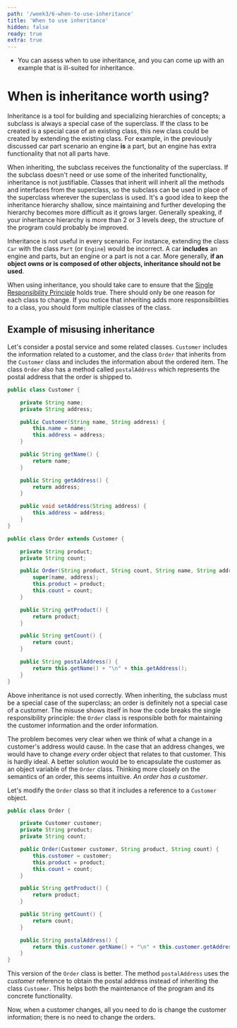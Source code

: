 ```yaml
---
path: '/week3/6-when-to-use-inheritance'
title: 'When to use inheritance'
hidden: false
ready: true
extra: true
---
```


<text-box variant='learningObjectives' name='Learning Objectives'>

- You can assess when to use inheritance, and you can come up with an example that is ill-suited for inheritance.

</text-box>

# When is inheritance worth using?
Inheritance is a tool for building and specializing hierarchies of concepts; a subclass is always a special case of the superclass. If the class to be created is a special case of an existing class, this new class could be created by extending the existing class. For example, in the previously discussed car part scenario an engine **is** a part, but an engine has extra functionality that not all parts have.

When inheriting, the subclass receives the functionality of the superclass. If the subclass doesn't need or use some of the inherited functionality, inheritance is not justifiable. Classes that inherit will inherit all the methods and interfaces from the superclass, so the subclass can be used in place of the superclass wherever the superclass is used. It's a good idea to keep the inheritance hierarchy shallow, since maintaining and further developing the hierarchy becomes more difficult as it grows larger. Generally speaking, if your inheritance hierarchy is more than 2 or 3 levels deep, the structure of the program could probably be improved.

Inheritance is not useful in every scenario. For instance, extending the class `Car` with the class `Part` (or `Engine`) would be incorrect. A car **includes** an engine and parts, but an engine or a part is not a car. More generally, **if an object owns or is composed of other objects, inheritance should not be used**.

When using inheritance, you should take care to ensure that the [Single Responsibility Principle](https://en.wikipedia.org/wiki/Single_responsibility_principle) holds true. There should only be one reason for each class to change. If you notice that inheriting adds more responsibilities to a class, you should form multiple classes of the class.

## Example of misusing inheritance
Let's consider a postal service and some related classes. `Customer` includes the information related to a customer, and the class `Order` that inherits from the `Customer` class and includes the information about the ordered item. The class `Order` also has a method called `postalAddress` which represents the postal address that the order is shipped to.

```java
public class Customer {

    private String name;
    private String address;

    public Customer(String name, String address) {
        this.name = name;
        this.address = address;
    }

    public String getName() {
        return name;
    }

    public String getAddress() {
        return address;
    }

    public void setAddress(String address) {
        this.address = address;
    }
}
```

```java
public class Order extends Customer {

    private String product;
    private String count;

    public Order(String product, String count, String name, String address) {
        super(name, address);
        this.product = product;
        this.count = count;
    }

    public String getProduct() {
        return product;
    }

    public String getCount() {
        return count;
    }

    public String postalAddress() {
        return this.getName() + "\n" + this.getAddress();
    }
}
```

Above inheritance is not used correctly. When inheriting, the subclass must be a special case of the superclass; an order is definitely not a special case of a customer. The misuse shows itself in how the code breaks the single responsibility principle: the `Order` class is responsible both for maintaining the customer information and the order information.

The problem becomes very clear when we think of what a change in a customer's address would cause.
In the case that an address changes, we would have to change *every* order object that relates to that customer. This is hardly ideal. A better solution would be to encapsulate the customer as an object variable of the `Order` class. Thinking more closely on the semantics of an order, this seems intuitive. *An order has a customer*.

Let's modify the `Order` class so that it includes a reference to a `Customer` object.

```java
public class Order {

    private Customer customer;
    private String product;
    private String count;

    public Order(Customer customer, String product, String count) {
        this.customer = customer;
        this.product = product;
        this.count = count;
    }

    public String getProduct() {
        return product;
    }

    public String getCount() {
        return count;
    }

    public String postalAddress() {
        return this.customer.getName() + "\n" + this.customer.getAddress();
    }
}
```

This version of the `Order` class is better. The method `postalAddress` uses the *customer* reference to obtain the postal address instead of inheriting the class `Customer`. This helps both the maintenance of the program and its concrete functionality.

Now, when a customer changes, all you need to do is change the customer information; there is no need to change the orders.
